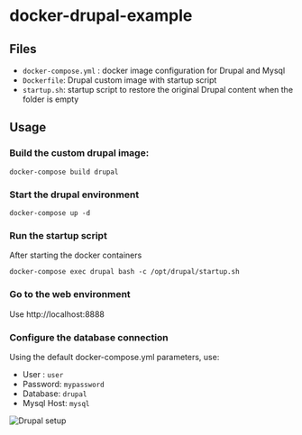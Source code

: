 # docker-drupal-example


## Files

* `docker-compose.yml` : docker image configuration for Drupal and Mysql
* `Dockerfile`: Drupal custom image with startup script
* `startup.sh`: startup script to restore the original Drupal content when the folder is empty

## Usage

### Build the custom drupal image:

`docker-compose build drupal`


### Start the drupal environment 

`docker-compose up -d`

### Run the startup script 

After starting the docker containers

`docker-compose exec drupal bash -c /opt/drupal/startup.sh`

### Go to the web environment

Use http://localhost:8888

### Configure the database connection

Using the default docker-compose.yml parameters, use:

* User : `user`
* Password: `mypassword`
* Database: `drupal`
* Mysql Host: `mysql`


![Drupal setup](https://i.imgur.com/Ye1IfY5.png)
